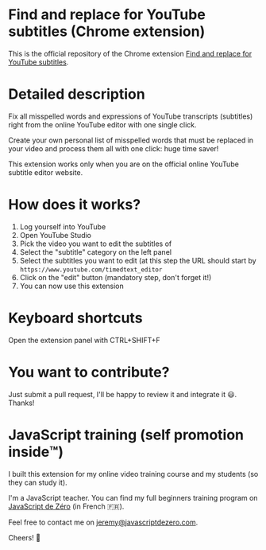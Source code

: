 # Find and replace for YouTube subtitles (Chrome extension)

This is the official repository of the Chrome extension [Find and replace for YouTube subtitles](https://chrome.google.com/webstore/detail/idjehecnhghbndalgpfmhahnhkcfeeie/).

# Detailed description

Fix all misspelled words and expressions of YouTube transcripts (subtitles) right from the online YouTube editor with one single click.

Create your own personal list of misspelled words that must be replaced in your video and process them all with one click: huge time saver!

This extension works only when you are on the official online YouTube subtitle editor website.

# How does it works?

1. Log yourself into YouTube
2. Open YouTube Studio
3. Pick the video you want to edit the subtitles of
4. Select the "subtitle" category on the left panel
5. Select the subtitles you want to edit
(at this step the URL should start by `https://www.youtube.com/timedtext_editor`
6. Click on the "edit" button (mandatory step, don't forget it!)
7. You can now use this extension

# Keyboard shortcuts
Open the extension panel with CTRL+SHIFT+F

# You want to contribute?
Just submit a pull request, I'll be happy to review it and integrate it 😃. Thanks!

# JavaScript training (self promotion inside™️)

I built this extension for my online video training course and my students (so they can study it).

I'm a JavaScript teacher. You can find my full beginners training program on [JavaScript de Zéro](https://www.javascriptdezero.com) (in French 🇫🇷).

Feel free to contact me on jeremy@javascriptdezero.com.

Cheers! 🍻